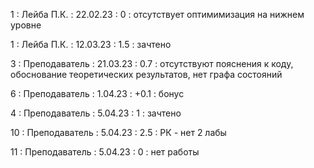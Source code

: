1 : Лейба П.К. : 22.02.23 : 0 : отсутствует оптимимизация на нижнем уровне

1 : Лейба П.К. : 12.03.23 : 1.5 : зачтено

3 : Преподаватель : 21.03.23 : 0.7 : отсутствуют пояснения к коду, обоснование теоретических результатов, нет графа состояний

6 : Преподаватель : 1.04.23 : +0.1 : бонус

4 : Преподаватель : 5.04.23 : 1 : зачтено

10 : Преподаватель : 5.04.23 : 2.5 : РК - нет 2 лабы

11 : Преподаватель : 5.04.23 : 0 : нет работы
